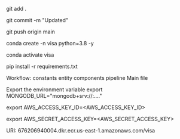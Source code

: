 git add .

git commit -m "Updated"

git push origin main


conda create -n visa python=3.8 -y

conda activate visa

pip install -r requirements.txt

Workflow:
constants
entity
components
pipeline
Main file

Export the environment variable
export MONGODB_URL="mongodb+srv://<username>:<password>...."

export AWS_ACCESS_KEY_ID=<AWS_ACCESS_KEY_ID>

export AWS_SECRET_ACCESS_KEY=<AWS_SECRET_ACCESS_KEY>


URI: 676206940004.dkr.ecr.us-east-1.amazonaws.com/visa
